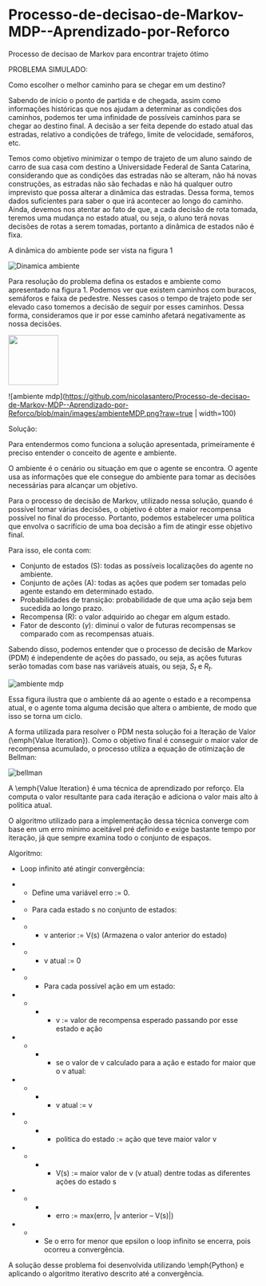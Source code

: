 # Processo-de-decisao-de-Markov-MDP--Aprendizado-por-Reforco
Processo de decisao de Markov para encontrar trajeto ótimo


PROBLEMA SIMULADO:

Como escolher o melhor caminho para se chegar em um destino?

Sabendo de início o ponto de partida e de chegada, assim como informações históricas que nos ajudam a determinar as condições dos caminhos, podemos ter uma infinidade de possíveis caminhos para se chegar ao destino final. A decisão a ser feita depende do estado atual das estradas, relativo a condições de tráfego, limite de velocidade, semáforos, etc.

Temos como objetivo minimizar o tempo de trajeto de um aluno saindo de carro de sua casa com destino a Universidade Federal de Santa Catarina, considerando que as condições das estradas não se alteram, não há novas construções, as estradas não são fechadas e não há qualquer outro imprevisto que possa alterar a dinâmica das estradas. Dessa forma, temos dados suficientes para saber o que irá acontecer ao longo do caminho. Ainda, devemos nos atentar ao fato de que, a cada decisão de rota tomada, teremos uma mudança no estado atual, ou seja, o aluno terá novas decisões de rotas a serem tomadas, portanto a dinâmica de estados não é fixa.

A dinâmica do ambiente pode ser vista na figura 1

![Dinamica ambiente](https://github.com/nicolasantero/Processo-de-decisao-de-Markov-MDP--Aprendizado-por-Reforco/blob/main/images/MDP.PNG?raw=true)

Para resolução do problema defina os estados e ambiente como apresentado na figura 1. Podemos ver que existem caminhos com buracos, semáforos e faixa de pedestre. Nesses casos o tempo de trajeto pode ser elevado caso tomemos a decisão de seguir por esses caminhos. Dessa forma, consideramos que ir por esse caminho afetará negativamente as nossa decisões.


<img src="https://github.com/nicolasantero/Processo-de-decisao-de-Markov-MDP--Aprendizado-por-Reforco/blob/main/images/ambienteMDP.png" width="100" height="100">

![ambiente mdp](https://github.com/nicolasantero/Processo-de-decisao-de-Markov-MDP--Aprendizado-por-Reforco/blob/main/images/ambienteMDP.png?raw=true | width=100)

Solução:

Para entendermos como funciona a solução apresentada, primeiramente é preciso entender o conceito de agente e ambiente. 

O ambiente é o cenário ou situação em que o agente se encontra. O agente usa as informações que ele consegue do ambiente para tomar as decisões necessárias para alcançar um objetivo.

Para o processo de decisão de Markov, utilizado nessa solução, quando é possível tomar várias decisões, o objetivo é obter a maior recompensa possível no final do processo. Portanto, podemos estabelecer uma política que envolva o sacrifício de uma boa decisão a fim de atingir esse objetivo final.

Para isso, ele conta com:


- Conjunto de estados (S): todas as possíveis localizações do agente no ambiente.
- Conjunto de ações (A):  todas as ações que podem ser tomadas pelo agente estando em determinado estado. 
- Probabilidades de transição: probabilidade de que uma ação seja bem sucedida ao longo prazo. 
- Recompensa (R): o valor adquirido ao chegar em algum estado.
- Fator de desconto ($\gamma$): diminui o valor de futuras recompensas se comparado com as recompensas atuais.


Sabendo disso, podemos entender que o processo de decisão de Markov (PDM) é independente de ações do passado, ou seja, as ações futuras serão tomadas com base nas variáveis atuais, ou seja, $S_t$ e $R_t$. 

![ambiente mdp](https://github.com/nicolasantero/Processo-de-decisao-de-Markov-MDP--Aprendizado-por-Reforco/blob/main/images/agente_ambiente.jpg?raw=false)

Essa figura ilustra que o ambiente dá ao agente o estado e a recompensa atual, e o agente toma alguma decisão que altera o ambiente, de modo que isso se torna um ciclo.

A forma utilizada para resolver o PDM nesta solução foi a Iteração de Valor (\emph{Value Iteration}). Como o objetivo final é conseguir o maior valor de recompensa acumulado, o processo utiliza a equação de otimização de Bellman:


![bellman](https://github.com/nicolasantero/Processo-de-decisao-de-Markov-MDP--Aprendizado-por-Reforco/blob/main/images/bellman.png?raw=true)

A \emph{Value Iteration} é uma técnica de aprendizado por reforço. Ela computa o valor resultante para cada iteração e adiciona o valor mais alto à política atual. 

O algoritmo utilizado para a implementação dessa técnica converge com base em um erro mínimo aceitável pré definido e exige bastante tempo por iteração, já que sempre examina todo o conjunto de espaços.


Algoritmo:


- Loop infinito até atingir convergência:
    
- - Define uma variável erro := 0. 
- - Para cada estado s no conjunto de estados:
- - - v anterior := V(s)   (Armazena o valor anterior do estado)
- - - v atual := 0
- - - Para cada possível ação em um estado:
- - - - v := valor de recompensa esperado passando por esse estado e ação
- - - - se o valor de v calculado para a ação e estado for maior que o v atual:
- - - - v atual := v
- - - - politica do estado := ação que teve maior valor v
- - - - V(s) := maior valor de v (v atual) dentre todas as diferentes ações do estado s
- - - - erro := max(erro, |v anterior – V(s)|)
- - - Se o erro for menor que epsilon o loop infinito se encerra, pois ocorreu a convergência.

A solução desse problema foi desenvolvida utilizando \emph{Python} e aplicando o algoritmo iterativo descrito até a convergência.


